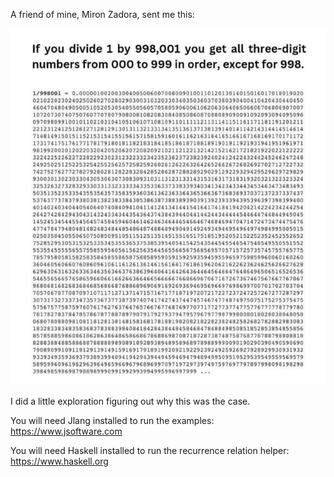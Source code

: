 A friend of mine, Miron Zadora, sent me this:

![An expansion of 1 / 998001](/snipe.jpg)

I did a little exploration figuring out why this was the case.

You will need Jlang installed to run the examples: https://www.jsoftware.com

You will need Haskell installed to run the recurrence relation helper: https://www.haskell.org
